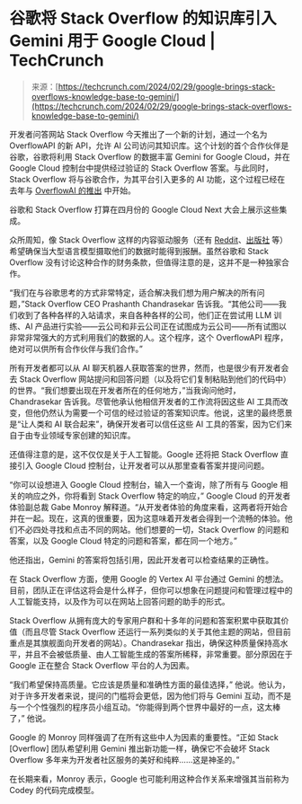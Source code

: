 <!--yml

category: 未分类

date: 2024-05-29 13:28:33

-->

# 谷歌将 Stack Overflow 的知识库引入 Gemini 用于 Google Cloud | TechCrunch

> 来源：[https://techcrunch.com/2024/02/29/google-brings-stack-overflows-knowledge-base-to-gemini/](https://techcrunch.com/2024/02/29/google-brings-stack-overflows-knowledge-base-to-gemini/)

开发者问答网站 Stack Overflow 今天推出了一个新的计划，通过一个名为 OverflowAPI 的新 API，允许 AI 公司访问其知识库。这个计划的首个合作伙伴是谷歌，谷歌将利用 Stack Overflow 的数据丰富 Gemini for Google Cloud，并在 Google Cloud 控制台中提供经过验证的 Stack Overflow 答案。与此同时，Stack Overflow 将与谷歌合作，为其平台引入更多的 AI 功能，这个过程已经在去年与 [OverflowAI 的推出](https://stackoverflow.blog/2023/07/27/announcing-overflowai/) 中开始。

谷歌和 Stack Overflow 打算在四月份的 Google Cloud Next 大会上展示这些集成。

众所周知，像 Stack Overflow 这样的内容驱动服务（还有 [Reddit](https://arstechnica.com/ai/2024/02/reddit-has-already-booked-203m-in-revenue-licensing-data-for-ai-training/)、[出版社](https://techcrunch.com/2023/12/13/openai-inks-deal-with-axel-springer-on-licensing-news-for-model-training/) 等）希望确保当大型语言模型摄取他们的数据时能得到报酬。虽然谷歌和 Stack Overflow 没有讨论这种合作的财务条款，但值得注意的是，这并不是一种独家合作。

“我们在与谷歌思考的方式非常特定，适合解决我们想为用户解决的所有问题，”Stack Overflow CEO Prashanth Chandrasekar 告诉我。“其他公司——我们收到了各种各样的入站请求，来自各种各样的公司，他们正在尝试用 LLM 训练、AI 产品进行实验——云公司和非云公司正在试图成为云公司——所有试图以非常非常强大的方式利用我们的数据的人。这个程序，这个 OverflowAPI 程序，绝对可以供所有合作伙伴与我们合作。”

所有开发者都可以从 AI 聊天机器人获取答案的世界，然而，也是很少有开发者会去 Stack Overflow 网站提问和回答问题（以及将它们复制粘贴到他们的代码中）的世界。“我们想要出现在开发者所在的任何地方，”当我询问他时，Chandrasekar 告诉我。尽管他承认他相信开发者的工作流将因这些 AI 工具而改变，但他仍然认为需要一个可信的经过验证的答案知识库。他说，这里的最终愿景是“让人类和 AI 联合起来”，确保开发者可以信任这些 AI 工具的答案，因为它们来自于由专业领域专家创建的知识库。

还值得注意的是，这不仅仅是关于人工智能。Google 还将把 Stack Overflow 直接引入 Google Cloud 控制台，让开发者可以从那里查看答案并提问问题。

“你可以设想进入 Google Cloud 控制台，输入一个查询，除了所有与 Google 相关的响应之外，你将看到 Stack Overflow 特定的响应，” Google Cloud 的开发者体验副总裁 Gabe Monroy 解释道。“从开发者体验的角度来看，这两者将开始合并在一起。现在，这真的很重要，因为这意味着开发者会得到一个流畅的体验。他们不必四处寻找和点击不同的网站。他们想要的一切，Stack Overflow 的问题和答案，以及 Google Cloud 特定的问题和答案，都在同一个地方。”

他还指出，Gemini 的答案将包括引用，因此开发者可以检查结果的正确性。

在 Stack Overflow 方面，使用 Google 的 Vertex AI 平台通过 Gemini 的想法。目前，团队正在评估这将会是什么样子，但你可以想象在问题提问和管理过程中的人工智能支持，以及作为可以在网站上回答问题的助手的形式。

Stack Overflow 从拥有庞大的专家用户群和十多年的问题和答案积累中获取其价值（而且尽管 Stack Overflow 还运行一系列类似的关于其他主题的网站，但目前重点是其旗舰面向开发者的网站）。Chandrasekar 指出，确保这种质量保持高水平，并且不会被低质量、由人工智能生成的答案所稀释，非常重要。部分原因在于 Google 正在整合 Stack Overflow 平台的人为因素。

“我们希望保持高质量。它应该是质量和准确性方面的最佳选择，” 他说。他认为，对于许多开发者来说，提问的门槛将会更低，因为他们将与 Gemini 互动，而不是与一个个性强烈的程序员小组互动。“你能得到两个世界中最好的一点，这太棒了，” 他说。

Google 的 Monroy 同样强调了在所有这些中人为因素的重要性。“正如 Stack [Overflow] 团队希望利用 Gemini 推出新功能一样，确保它不会破坏 Stack Overflow 多年来为开发者社区服务的美好和纯粹……这是神圣的。”

在长期来看，Monroy 表示，Google 也可能利用这种合作关系来增强其当前称为 Codey 的代码完成模型。
